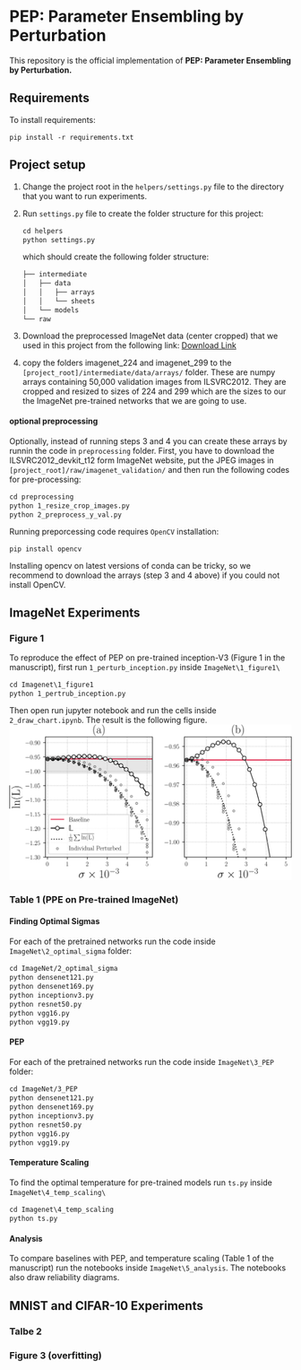 # PEP: Parameter Ensembling by Perturbation

This repository is the official implementation of **PEP: Parameter Ensembling by Perturbation.**

<!-- > 📋Optional: include a graphic explaining your approach/main result, bibtex entry, link to demos, blog posts and tutorials
-->

## Requirements

To install requirements:

```setup
pip install -r requirements.txt
```

## Project setup
1. Change the project root in the `helpers/settings.py` file to the directory that 
you want to run experiments.
2. Run `settings.py` file to create the folder structure for this project:
    ```
    cd helpers
    python settings.py
    ```
    which should create the following folder structure:
    ```
    ├── intermediate
    │   ├── data
    │   │   ├── arrays
    │   │   └── sheets
    │   └── models
    └── raw
    ```
3. Download the preprocessed ImageNet data (center cropped) that we used in this project from the 
following link:
[Download Link](https://www.dropbox.com/sh/5nwkk693coegsr4/AACRBvEV_1micL5bBnmbPydea?dl=0)

4. copy the folders imagenet_224 and imagenet_299 to the `[project_root]/intermediate/data/arrays/` folder.
These are numpy arrays containing 50,000 validation images from ILSVRC2012.
They are cropped and resized to sizes of 224 and 299 which are the sizes
to our the ImageNet pre-trained networks that we are going to use.

#### optional preprocessing
Optionally, instead of running steps 3 and 4 you can create these arrays
by runnin the code in `preprocessing` folder. 
First, you have to download the ILSVRC2012_devkit_t12
form ImageNet website, put the JPEG images in `[project_root]/raw/imagenet_validation/`
and then run the following codes for pre-processing:
```
cd preprocessing
python 1_resize_crop_images.py
python 2_preprocess_y_val.py
```
Running preporcessing code requires `OpenCV` installation:
```
pip install opencv
```
Installing opencv on latest versions of conda can be tricky, so 
we recommend to download the arrays (step 3 and 4 above) if you
could not install OpenCV.

## ImageNet Experiments
### Figure 1
To reproduce the effect of PEP on pre-trained inception-V3 (Figure 1 in
the manuscript), first run `1_perturb_inception.py` inside `ImageNet\1_figure1\`
```
cd Imagenet\1_figure1
python 1_pertrub_inception.py
```
Then open run jupyter notebook and run the cells inside `2_draw_chart.ipynb`.
The result is the following figure.
![](assets/figure1.png)

### Table 1 (PPE on Pre-trained ImageNet)
#### Finding Optimal Sigmas
For each of the pretrained networks run the code inside `ImageNet\2_optimal_sigma` folder:
```
cd ImageNet/2_optimal_sigma
python densenet121.py
python densenet169.py
python inceptionv3.py
python resnet50.py
python vgg16.py
python vgg19.py
```
#### PEP
For each of the pretrained networks run the code inside `ImageNet\3_PEP` folder:
```
cd ImageNet/3_PEP
python densenet121.py
python densenet169.py
python inceptionv3.py
python resnet50.py
python vgg16.py
python vgg19.py
```
#### Temperature Scaling
To find the optimal temperature for pre-trained models
run `ts.py` inside `ImageNet\4_temp_scaling\`
```
cd Imagenet\4_temp_scaling
python ts.py
```
#### Analysis
To compare baselines with PEP, and temperature scaling (Table 1 of the manuscript)
run the notebooks inside `ImageNet\5_analysis`. The notebooks also
draw reliability diagrams.

## MNIST and CIFAR-10 Experiments

### Talbe 2

### Figure 3 (overfitting)

